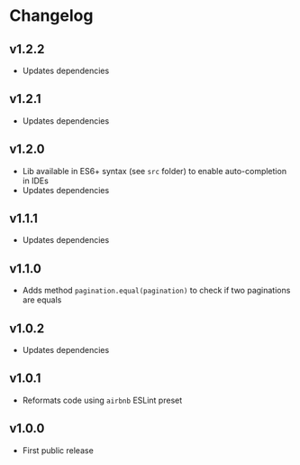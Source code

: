 # Changelog

## v1.2.2
- Updates dependencies

## v1.2.1
- Updates dependencies

## v1.2.0
- Lib available in ES6+ syntax (see `src` folder) to enable auto-completion in IDEs
- Updates dependencies

## v1.1.1
- Updates dependencies

## v1.1.0
- Adds method `pagination.equal(pagination)` to check if two paginations are equals

## v1.0.2
- Updates dependencies

## v1.0.1
- Reformats code using `airbnb` ESLint preset

## v1.0.0
- First public release
